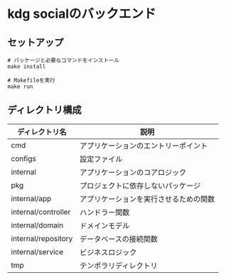 # kdg socialのバックエンド

## セットアップ

```shell
# パッケージと必要なコマンドをインストール
make install
```

```shell
# Makefileを実行
make run
```

## ディレクトリ構成

| ディレクトリ名             | 説明                  |
|---------------------|---------------------|
| cmd                 | アプリケーションのエントリーポイント  |
| configs             | 設定ファイル              |
| internal            | アプリケーションのコアロジック     |
| pkg                 | プロジェクトに依存しないパッケージ   |
| internal/app        | アプリケーションを実行させるための関数 |
| internal/controller | ハンドラー関数             |
| internal/domain     | ドメインモデル             |
| internal/repository | データベースの接続関数         |
| internal/service    | ビジネスロジック            |
| tmp                 | テンポラリディレクトリ         |